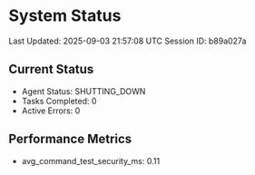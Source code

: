 # System Status

Last Updated: 2025-09-03 21:57:08 UTC
Session ID: b89a027a

## Current Status
- Agent Status: SHUTTING_DOWN
- Tasks Completed: 0
- Active Errors: 0

## Performance Metrics
- avg_command_test_security_ms: 0.11
